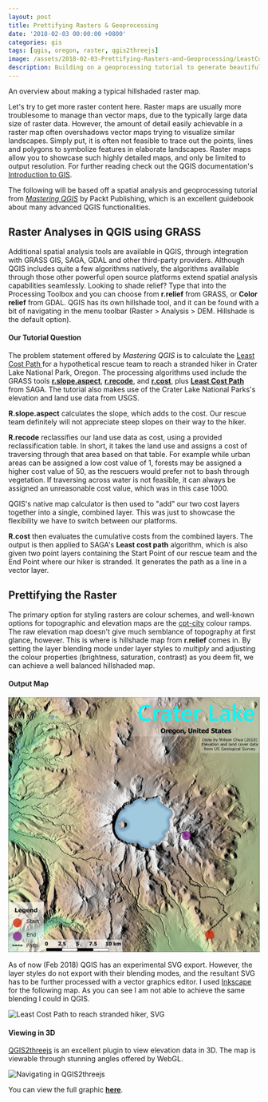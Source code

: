 ```yaml
---
layout: post
title: Prettifying Rasters & Geoprocessing
date: '2018-02-03 00:00:00 +0800'
categories: gis
tags: [qgis, oregon, raster, qgis2threejs]
image: /assets/2018-02-03-Prettifying-Rasters-and-Geoprocessing/LeastCostPath.jpg
description: Building on a geoprocessing tutorial to generate beautiful raster maps.
---
```

An overview about making a typical hillshaded raster map.

<!--excerpt-->

Let's try to get more raster content here. Raster maps are usually more troublesome to manage than vector maps, due to the typically large data size of raster data. However, the amount of detail easily achievable in a raster map often overshadows vector maps trying to visualize similar landscapes. Simply put, it is often not feasible to trace out the points, lines and polygons to symbolize features in elaborate landscapes. Raster maps allow you to showcase such highly detailed maps, and only be limited to output resolution. For further reading check out the QGIS documentation's [Introduction to GIS](https://docs.qgis.org/2.14/en/docs/gentle_gis_introduction/raster_data.html).

The following will be based off a spatial analysis and geoprocessing tutorial from [*Mastering QGIS*](https://www.packtpub.com/big-data-and-business-intelligence/mastering-qgis-second-edition) by Packt Publishing, which is an excellent guidebook about many advanced QGIS functionalities.

## Raster Analyses in QGIS using GRASS

Additional spatial analysis tools are available in QGIS, through integration with GRASS GIS, SAGA, GDAL and other third-party providers. Although QGIS includes quite a few algorithms natively, the algorithms available through those other powerful open source platforms extend spatial analysis capabilities seamlessly. Looking to shade relief? Type that into the Processing Toolbox and you can choose from **r.relief** from GRASS, or **Color relief** from GDAL. QGIS has its own hillshade tool, and it can be found with a bit of navigating in the menu toolbar (Raster > Analysis > DEM. Hillshade is the default option).

#### Our Tutorial Question

The problem statement offered by *Mastering QGIS* is to calculate the [Least Cost Path ](http://www.geography.hunter.cuny.edu/~jochen/GTECH361/lectures/lecture11/concepts/Least-cost%20path%20analysis.htm) for a hypothetical rescue team to reach a stranded hiker in Crater Lake National Park, Oregon. The processing algorithms used include the GRASS tools [**r.slope.aspect**](https://grass.osgeo.org/grass74/manuals/r.slope.aspect.html), [**r.recode**](https://grass.osgeo.org/grass74/manuals/r.recode.html), and [**r.cost**](https://grass.osgeo.org/grass74/manuals/r.cost.html), plus [**Least Cost Path**](http://www.saga-gis.org/saga_tool_doc/2.2.0/grid_analysis_5.html) from SAGA. The tutorial also makes use of the Crater Lake National Parks's elevation and land use data from USGS.

**R.slope.aspect** calculates the slope, which adds to the cost. Our rescue team definitely will not appreciate steep slopes on their way to the hiker.

**R.recode** reclassifies our land use data as cost, using a provided reclassification table. In short, it takes the land use and assigns a cost of traversing through that area based on that table. For example while urban areas can be assigned a low cost value of 1, forests may be assigned a higher cost value of 50, as the rescuers would prefer not to bash through vegetation. If traversing across water is not feasible, it can always be assigned an unreasonable cost value, which was in this case 1000.

QGIS's native map calculator is then used to "add" our two cost layers together into a single, combined layer. This was just to showcase the flexibility we have to switch between our platforms.

**R.cost** then evaluates the cumulative costs from the combined layers. The output is then applied to SAGA's **Least cost path** algorithm, which is also given two point layers containing the Start Point of our rescue team and the End Point where our hiker is stranded. It generates the path as a line in a vector layer.

## Prettifying the Raster

The primary option for styling rasters are colour schemes, and well-known options for topographic and elevation maps are the [cpt-city](http://soliton.vm.bytemark.co.uk/pub/cpt-city/views/totp-cpt.html) colour ramps. The raw elevation map doesn't give much semblance of topography at first glance, however. This is where is hillshade map from **r.relief** comes in. By setting the layer blending mode under layer styles to *multiply* and adjusting the colour properties (brightness, saturation, contrast) as you deem fit, we can achieve a well balanced hillshaded map.

#### Output Map

![Least Cost Path to reach stranded hiker](/assets/2018-02-03-Prettifying-Rasters-and-Geoprocessing/LeastCostPath.jpg "Least Cost Path to reach stranded hiker")

As of now (Feb 2018) QGIS has an experimental SVG export. However, the layer styles do not export with their blending modes, and the resultant SVG has to be further processed with a vector graphics editor. I used [Inkscape](https://inkscape.org/en/) for the following map. As you can see I am not able to achieve the same blending I could in QGIS.

![Least Cost Path to reach stranded hiker, SVG](/assets/2018-02-03-Prettifying-Rasters-and-Geoprocessing/LeastCostPath.svg "Least Cost Path to reach stranded hiker, SVG")

#### Viewing in 3D

[QGIS2threejs](https://qgis2threejs.readthedocs.io/en/docs-release/) is an excellent plugin to view elevation data in 3D. The map is viewable through stunning angles offered by WebGL.

![Navigating in QGIS2threejs](/assets/2018-02-03-Prettifying-Rasters-and-Geoprocessing/LeastCostPath.gif "Navigating in QGIS2threejs")

You can view the full graphic [**here**](https://wilsoncwc.github.io/LeastCostPath3D).
